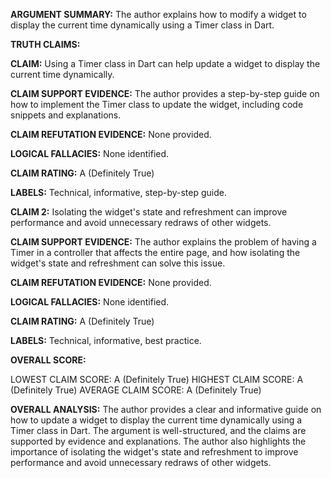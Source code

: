 **ARGUMENT SUMMARY:** The author explains how to modify a widget to display the current time dynamically using a Timer class in Dart.

**TRUTH CLAIMS:**

**CLAIM:** Using a Timer class in Dart can help update a widget to display the current time dynamically.

**CLAIM SUPPORT EVIDENCE:** The author provides a step-by-step guide on how to implement the Timer class to update the widget, including code snippets and explanations.

**CLAIM REFUTATION EVIDENCE:** None provided.

**LOGICAL FALLACIES:** None identified.

**CLAIM RATING:** A (Definitely True)

**LABELS:** Technical, informative, step-by-step guide.

**CLAIM 2:** Isolating the widget's state and refreshment can improve performance and avoid unnecessary redraws of other widgets.

**CLAIM SUPPORT EVIDENCE:** The author explains the problem of having a Timer in a controller that affects the entire page, and how isolating the widget's state and refreshment can solve this issue.

**CLAIM REFUTATION EVIDENCE:** None provided.

**LOGICAL FALLACIES:** None identified.

**CLAIM RATING:** A (Definitely True)

**LABELS:** Technical, informative, best practice.

**OVERALL SCORE:**

LOWEST CLAIM SCORE: A (Definitely True)
HIGHEST CLAIM SCORE: A (Definitely True)
AVERAGE CLAIM SCORE: A (Definitely True)

**OVERALL ANALYSIS:** The author provides a clear and informative guide on how to update a widget to display the current time dynamically using a Timer class in Dart. The argument is well-structured, and the claims are supported by evidence and explanations. The author also highlights the importance of isolating the widget's state and refreshment to improve performance and avoid unnecessary redraws of other widgets.
